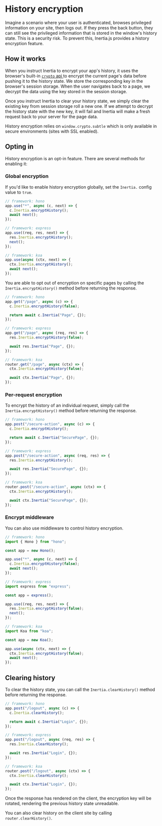 # History encryption

Imagine a scenario where your user is authenticated, browses privileged information on your site, then logs out. If they press the back button, they can still see the privileged information that is stored in the window's history state. This is a security risk. To prevent this, Inertia.js provides a history encryption feature.

## How it works

When you instruct Inertia to encrypt your app's history, it uses the browser's built-in [`crypto` api ](https://developer.mozilla.org/en-US/docs/Web/API/Crypto)to encrypt the current page's data before pushing it to the history state. We store the corresponding key in the browser's session storage. When the user navigates back to a page, we decrypt the data using the key stored in the session storage.

Once you instruct Inertia to clear your history state, we simply clear the existing key from session storage roll a new one. If we attempt to decrypt the history state with the new key, it will fail and Inertia will make a fresh request back to your server for the page data.

History encryption relies on `window.crypto.subtle` which is only available in secure environments (sites with SSL enabled).

## Opting in

History encryption is an opt-in feature. There are several methods for enabling it:

### Global encryption

If you'd like to enable history encryption globally, set the `Inertia.` config value to `true`.

```ts
// framework: hono
app.use("*", async (c, next) => {
  c.Inertia.encryptHistory();
  await next();
});
```

```ts
// framework: express
app.use((req, res, next) => {
  res.Inertia.encryptHistory();
  next();
});
```

```ts
// framework: koa
app.use(async (ctx, next) => {
  ctx.Inertia.encryptHistory();
  await next();
});
```

You are able to opt out of encryption on specific pages by calling the `Inertia.encryptHistory()` method before returning the response.

```ts
// framework: hono
app.get("/page", async (c) => {
  c.Inertia.encryptHistory(false);

  return await c.Inertia("Page", {});
});
```

```ts
// framework: express
app.get("/page", async (req, res) => {
  res.Inertia.encryptHistory(false);

  await res.Inertia("Page", {});
});
```

```ts
// framework: koa
router.get("/page", async (ctx) => {
  ctx.Inertia.encryptHistory(false);

  await ctx.Inertia("Page", {});
});
```

### Per-request encryption

To encrypt the history of an individual request, simply call the `Inertia.encryptHistory()` method before returning the response.

```ts
// framework: hono
app.post("/secure-action", async (c) => {
  c.Inertia.encryptHistory();

  return await c.Inertia("SecurePage", {});
});
```

```ts
// framework: express
app.post("/secure-action", async (req, res) => {
  res.Inertia.encryptHistory();

  await res.Inertia("SecurePage", {});
});
```

```ts
// framework: koa
router.post("/secure-action", async (ctx) => {
  ctx.Inertia.encryptHistory();

  await ctx.Inertia("SecurePage", {});
});
```

### Encrypt middleware

You can also use middleware to control history encryption.

```ts
// framework: hono
import { Hono } from "hono";

const app = new Hono();

app.use("*", async (c, next) => {
  c.Inertia.encryptHistory(false);
  await next();
});
```

```ts
// framework: express
import express from "express";

const app = express();

app.use((req, res, next) => {
  res.Inertia.encryptHistory(false);
  next();
});
```

```ts
// framework: koa
import Koa from "koa";

const app = new Koa();

app.use(async (ctx, next) => {
  ctx.Inertia.encryptHistory(false);
  await next();
});
```

## Clearing history

To clear the history state, you can call the `Inertia.clearHistory()` method before returning the response.

```ts
// framework: hono
app.post("/logout", async (c) => {
  c.Inertia.clearHistory();

  return await c.Inertia("Login", {});
});
```

```ts
// framework: express
app.post("/logout", async (req, res) => {
  res.Inertia.clearHistory();

  await res.Inertia("Login", {});
});
```

```ts
// framework: koa
router.post("/logout", async (ctx) => {
  ctx.Inertia.clearHistory();

  await ctx.Inertia("Login", {});
});
```

Once the response has rendered on the client, the encryption key will be rotated, rendering the previous history state unreadable.

You can also clear history on the client site by calling `router.clearHistory()`.
